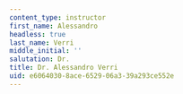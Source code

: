 ```yaml
---
content_type: instructor
first_name: Alessandro
headless: true
last_name: Verri
middle_initial: ''
salutation: Dr.
title: Dr. Alessandro Verri
uid: e6064030-8ace-6529-06a3-39a293ce552e
---
```

